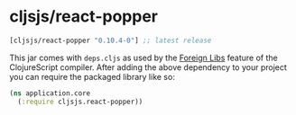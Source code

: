 # cljsjs/react-popper

[](dependency)
```clojure
[cljsjs/react-popper "0.10.4-0"] ;; latest release
```
[](/dependency)

This jar comes with `deps.cljs` as used by the [Foreign Libs][flibs] feature
of the ClojureScript compiler. After adding the above dependency to your project
you can require the packaged library like so:

```clojure
(ns application.core
  (:require cljsjs.react-popper))
```


[flibs]: https://clojurescript.org/reference/packaging-foreign-deps

